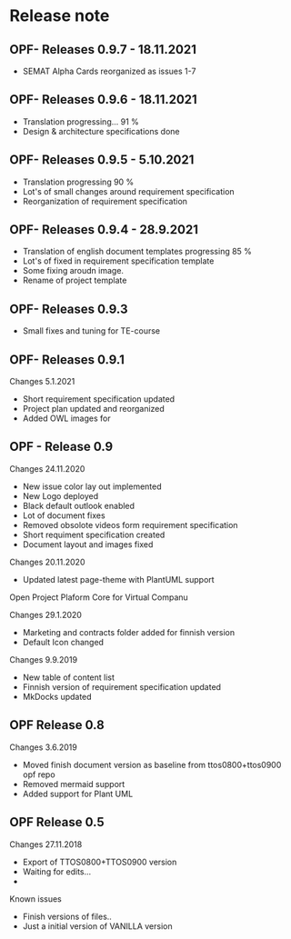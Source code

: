 # Release note 


## OPF- Releases 0.9.7 - 18.11.2021

* SEMAT Alpha Cards reorganized as issues 1-7


## OPF- Releases 0.9.6 - 18.11.2021

* Translation progressing... 91 %
* Design & architecture specifications done


## OPF- Releases 0.9.5 - 5.10.2021

* Translation progressing 90 % 
* Lot's of small changes around requirement specification
* Reorganization of requirement specification


## OPF- Releases 0.9.4 - 28.9.2021


* Translation of english document templates progressing 85 %
* Lot's of fixed in requirement specification template
* Some fixing aroudn image. 
* Rename of project template

## OPF- Releases 0.9.3

* Small fixes and tuning for TE-course



## OPF- Releases 0.9.1 

Changes 5.1.2021

* Short requirement specification updated
* Project plan updated and reorganized
* Added OWL images for 



## OPF - Release 0.9

Changes 24.11.2020

* New issue color lay out implemented
* New Logo deployed 
* Black default outlook enabled
* Lot of document fixes
* Removed obsolote videos form requirement specification
* Short requiment specification created
* Document layout and images fixed

Changes 20.11.2020

* Updated latest page-theme with PlantUML support


Open Project Plaform Core for Virtual Companu

Changes 29.1.2020

* Marketing and contracts folder added for finnish version
* Default Icon changed


Changes 9.9.2019

* New table of content list
* Finnish version of requirement specification updated
* MkDocks updated


## OPF Release 0.8

Changes 3.6.2019

* Moved finish document version as baseline from ttos0800+ttos0900 opf repo 
* Removed mermaid support 
* Added support for Plant UML



## OPF Release 0.5

Changes 27.11.2018


* Export of TTOS0800+TTOS0900 version
* Waiting for edits...
*

Known issues

* Finish versions of files..
* Just a initial version of VANILLA version
